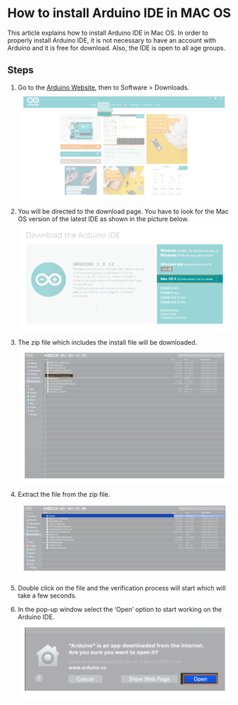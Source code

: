 # How to install Arduino IDE in MAC OS

This article explains how to install Arduino IDE in Mac OS. In order to properly install Arduino IDE, it is not necessary to have an account with Arduino and it is free for download. Also, the IDE is open to all age groups.

## Steps

1. Go to the [Arduino Website](https://www.arduino.cc), then to Software > Downloads.
![Download section in Arduino website](/assets/img/software/installation/install_mac1.png)

2. You will be directed to the download page. You have to look for the Mac OS version of the latest IDE as shown in the picture below.
![IDE instalation packages options](/assets/img/software/installation/install_mac2.png)

3. The zip file which includes the install file will be downloaded.
![Zip file contents](/assets/img/software/installation/install_mac3.png)

4. Extract the file from the zip file.
![Extracted folder](/assets/img/software/installation/install_mac4.png)

5. Double click on the file and the verification process will start which will take a few seconds.

6. In the pop-up window select the ‘Open’ option to start working on the Arduino IDE.
![App installed and ready to open](/assets/img/software/installation/install_mac5.png)
